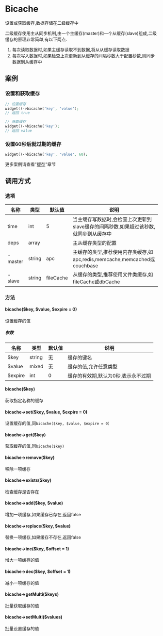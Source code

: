 Bicache
=======

设置或获取缓存,数据存储在二级缓存中

二级缓存使用主从同步机制,由一个主缓存(master)和一个从缓存(slave)组成,二级缓存的原理非常简单,有以下两点.

1. 每次读取数据时,如果主缓存读取不到数据,将从从缓存读取数据
2. 每次写入数据时,如果检查上次更新到从缓存的间隔秒数大于配置秒数,则同步数据到从缓存中

案例
----

### 设置和获取缓存
```php
// 设置缓存
widget()->bicache('key', 'value');
// 返回 true

// 获取缓存
widget()->bicache('key');
// 返回 value
```

### 设置60秒后就过期的缓存
```php
widget()->bicache('key', 'value', 60);
```

更多案例请查看"[缓存](../book/cache.md)"章节

调用方式
-------

### 选项

| 名称      | 类型   | 默认值    | 说明                                                                                  |
|-----------|--------|-----------|---------------------------------------------------------------------------------------|
| time      | int    | 5         | 当主缓存写数据时,会检查上次更新到slave缓存的间隔秒数,如果超过该秒数,就同步到从缓存中  |
| deps      | array  |           | 主从缓存类型的配置                                                                    |
|  - master | string | apc       | 主缓存的类型,推荐使用内存类缓存,如apc,redis,memcache,memcached或couchbase             |
|  - slave  | string | fileCache | 从缓存的类型,推荐使用文件类缓存,如fileCache或dbCache                                  |

### 方法

#### bicache($key, $value, $expire = 0)
设置缓存的值

##### 参数

| 名称      | 类型      | 默认值    | 说明                                  |
|-----------|-----------|-----------|---------------------------------------|
| $key      | string    | 无        | 缓存的键名                            |
| $value    | mixed     | 无        | 缓存的值,允许任意类型                 |
| $expire   | int       | 0         | 缓存的有效期,默认为0秒,表示永不过期   |

#### bicache($key)
获取指定名称的缓存

#### bicache->set($key, $value, $expire = 0)
设置缓存的值,同`bicache($key, $value, $expire = 0)`

#### bicache->get($key)
获取缓存的值,同`bicache($key)`

#### bicache->remove($key)
移除一项缓存

#### bicache->exists($key)
检查缓存是否存在

#### bicache->add($key, $value)
增加一项缓存,如果缓存已存在,返回false

#### bicache->replace($key, $value)
替换一项缓存,如果缓存不存在,返回false

#### bicache->inc($key, $offset = 1)
增大一项缓存的值

#### bicache->dec($key, $offset = 1)
减小一项缓存的值

#### bicache->getMulti($keys)
批量获取缓存的值

#### bicache->setMulti($values)
批量设置缓存的值

